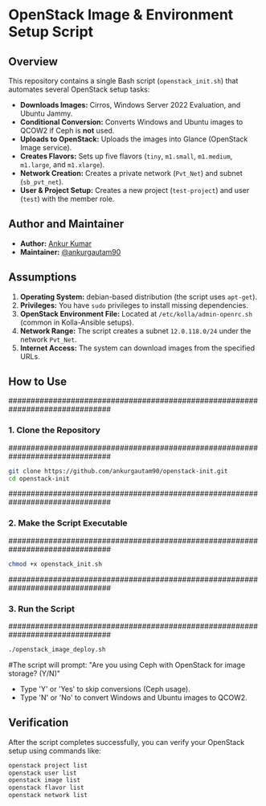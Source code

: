 # OpenStack Image & Environment Setup Script

## Overview

This repository contains a single Bash script (`openstack_init.sh`) that automates several OpenStack setup tasks:

- **Downloads Images:** Cirros, Windows Server 2022 Evaluation, and Ubuntu Jammy.
- **Conditional Conversion:** Converts Windows and Ubuntu images to QCOW2 if Ceph is **not** used.
- **Uploads to OpenStack:** Uploads the images into Glance (OpenStack Image service).
- **Creates Flavors:** Sets up five flavors (`tiny`, `m1.small`, `m1.medium`, `m1.large`, and `m1.xlarge`).
- **Network Creation:** Creates a private network (`Pvt_Net`) and subnet (`sb_pvt_net`).
- **User & Project Setup:** Creates a new project (`test-project`) and user (`test`) with the member role.

## Author and Maintainer

- **Author:** [Ankur Kumar](https://www.linkedin.com/in/ankurgauti/)
- **Maintainer:** [@ankurgautam90](https://github.com/ankurgautam90)


## Assumptions

1. **Operating System:** debian-based distribution (the script uses `apt-get`).
2. **Privileges:** You have `sudo` privileges to install missing dependencies.
3. **OpenStack Environment File:** Located at `/etc/kolla/admin-openrc.sh` (common in Kolla-Ansible setups).
4. **Network Range:** The script creates a subnet `12.0.118.0/24` under the network `Pvt_Net`.
5. **Internet Access:** The system can download images from the specified URLs.


## How to Use

###############################################################################
### 1. Clone the Repository
###############################################################################
```bash
git clone https://github.com/ankurgautam90/openstack-init.git
cd openstack-init
```

###############################################################################
### 2. Make the Script Executable
###############################################################################
```bash
chmod +x openstack_init.sh
```

###############################################################################
### 3. Run the Script
###############################################################################
```bash
./openstack_image_deploy.sh
```

#The script will prompt:
 "Are you using Ceph with OpenStack for image storage? (Y/N)"
   - Type 'Y' or 'Yes' to skip conversions (Ceph usage).
   - Type 'N' or 'No' to convert Windows and Ubuntu images to QCOW2.

## Verification

After the script completes successfully, you can verify your OpenStack setup using commands like:

```bash
openstack project list
openstack user list
openstack image list
openstack flavor list
openstack network list
```
